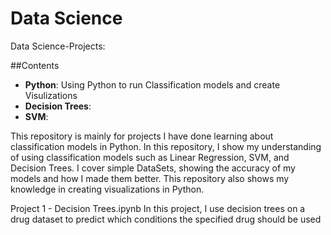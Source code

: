 # Data Science
Data Science-Projects:

##Contents

<ul>
  <li><b>Python</b>: Using Python to run Classification models and create Visulizations </li>
  <li><b>Decision Trees</b>:</li>
  <li><b>SVM</b>:</li>
</ul>

This repository is mainly for projects I have done learning about classification models in Python.
In this repository, I show my understanding of using classification models such as Linear Regression, SVM, and Decision Trees.
I cover simple DataSets, showing the accuracy of my models and how I made them better.
This repository also shows my knowledge in creating visualizations in Python.


Project 1 - Decision Trees.ipynb
In this project, I use decision trees on a drug dataset to predict which conditions the specified drug should be used


